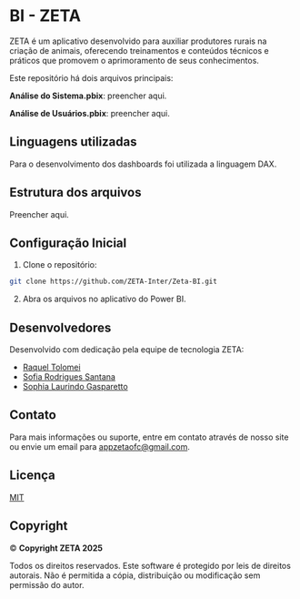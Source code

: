 # BI - ZETA

ZETA é um aplicativo desenvolvido para auxiliar produtores rurais na criação de animais, oferecendo treinamentos e conteúdos técnicos e práticos que promovem o aprimoramento de seus conhecimentos.

Este repositório há dois arquivos principais:

**Análise do Sistema.pbix**: preencher aqui.

**Análise de Usuários.pbix**: preencher aqui.

## Linguagens utilizadas
Para o desenvolvimento dos dashboards foi utilizada a linguagem DAX.

## Estrutura dos arquivos
Preencher aqui.

## Configuração Inicial
1. Clone o repositório:
```bash
git clone https://github.com/ZETA-Inter/Zeta-BI.git
```
2. Abra os arquivos no aplicativo do Power BI.

## Desenvolvedores
Desenvolvido com dedicação pela equipe de tecnologia ZETA:
- [Raquel Tolomei](https://github.com/RaquelTolomei)  
- [Sofia Rodrigues Santana](https://github.com/SofiaRSantana)  
- [Sophia Laurindo Gasparetto](https://github.com/sosogasp)  

## Contato
Para mais informações ou suporte, entre em contato através de nosso site ou envie um email para appzetaofc@gmail.com.

## Licença  
[MIT](https://choosealicense.com/licenses/mit/)

## Copyright
© **Copyright ZETA 2025**  

Todos os direitos reservados.
Este software é protegido por leis de direitos autorais. Não é permitida a cópia, distribuição ou modificação sem permissão do autor.
